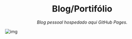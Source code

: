 <div align="center">
  <h1>Blog/Portifólio</h1>
  <i>Blog pessoal hospedado aqui GitHub Pages.</i>
</div>

![img](https://i.imgur.com/D0W4ATY.png)